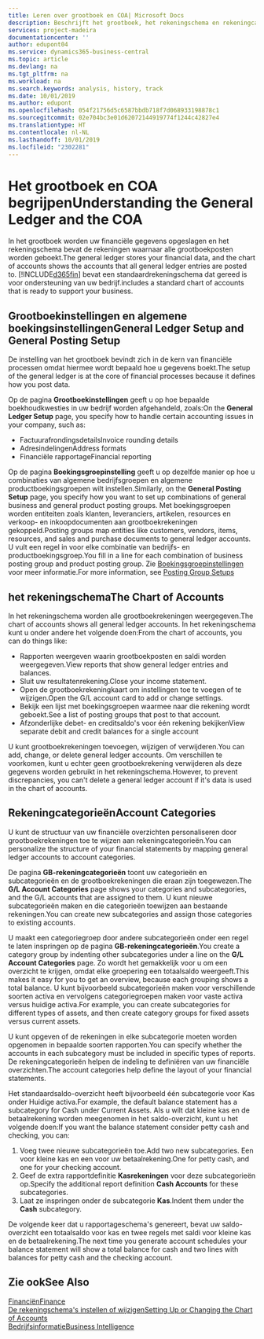 ```yaml
---
title: Leren over grootboek en COA| Microsoft Docs
description: Beschrijft het grootboek, het rekeningschema en rekeningcategorieën.
services: project-madeira
documentationcenter: ''
author: edupont04
ms.service: dynamics365-business-central
ms.topic: article
ms.devlang: na
ms.tgt_pltfrm: na
ms.workload: na
ms.search.keywords: analysis, history, track
ms.date: 10/01/2019
ms.author: edupont
ms.openlocfilehash: 054f21756d5c6587bbdb718f7d068933198878c1
ms.sourcegitcommit: 02e704bc3e01d62072144919774f1244c42827e4
ms.translationtype: HT
ms.contentlocale: nl-NL
ms.lasthandoff: 10/01/2019
ms.locfileid: "2302281"
---
```

# <a name="understanding-the-general-ledger-and-the-coa"></a><span data-ttu-id="c7411-103">Het grootboek en COA begrijpen</span><span class="sxs-lookup"><span data-stu-id="c7411-103">Understanding the General Ledger and the COA</span></span>
<span data-ttu-id="c7411-104">In het grootboek worden uw financiële gegevens opgeslagen en het rekeningschema bevat de rekeningen waarnaar alle grootboekposten worden geboekt.</span><span class="sxs-lookup"><span data-stu-id="c7411-104">The general ledger stores your financial data, and the chart of accounts shows the accounts that all general ledger entries are posted to.</span></span> [!INCLUDE[d365fin](includes/d365fin_md.md)] <span data-ttu-id="c7411-105">bevat een standaardrekeningschema dat gereed is voor ondersteuning van uw bedrijf.</span><span class="sxs-lookup"><span data-stu-id="c7411-105">includes a standard chart of accounts that is ready to support your business.</span></span>

## <a name="general-ledger-setup-and-general-posting-setup"></a><span data-ttu-id="c7411-106">Grootboekinstellingen en algemene boekingsinstellingen</span><span class="sxs-lookup"><span data-stu-id="c7411-106">General Ledger Setup and General Posting Setup</span></span>
<span data-ttu-id="c7411-107">De instelling van het grootboek bevindt zich in de kern van financiële processen omdat hiermee wordt bepaald hoe u gegevens boekt.</span><span class="sxs-lookup"><span data-stu-id="c7411-107">The setup of the general ledger is at the core of financial processes because it defines how you post data.</span></span>  

<span data-ttu-id="c7411-108">Op de pagina **Grootboekinstellingen** geeft u op hoe bepaalde boekhoudkwesties in uw bedrijf worden afgehandeld, zoals:</span><span class="sxs-lookup"><span data-stu-id="c7411-108">On the **General Ledger Setup** page, you specify how to handle certain accounting issues in your company, such as:</span></span>  

* <span data-ttu-id="c7411-109">Factuurafrondingsdetails</span><span class="sxs-lookup"><span data-stu-id="c7411-109">Invoice rounding details</span></span>  
* <span data-ttu-id="c7411-110">Adresindelingen</span><span class="sxs-lookup"><span data-stu-id="c7411-110">Address formats</span></span>  
* <span data-ttu-id="c7411-111">Financiële rapportage</span><span class="sxs-lookup"><span data-stu-id="c7411-111">Financial reporting</span></span>  

<span data-ttu-id="c7411-112">Op de pagina **Boekingsgroepinstelling** geeft u op dezelfde manier op hoe u combinaties van algemene bedrijfsgroepen en algemene productboekingsgroepen wilt instellen.</span><span class="sxs-lookup"><span data-stu-id="c7411-112">Similarly, on the **General Posting Setup** page, you specify how you want to set up combinations of general business and general product posting groups.</span></span> <span data-ttu-id="c7411-113">Met boekingsgroepen worden entiteiten zoals klanten, leveranciers, artikelen, resources en verkoop- en inkoopdocumenten aan grootboekrekeningen gekoppeld.</span><span class="sxs-lookup"><span data-stu-id="c7411-113">Posting groups map entities like customers, vendors, items, resources, and sales and purchase documents to general ledger accounts.</span></span> <span data-ttu-id="c7411-114">U vult een regel in voor elke combinatie van bedrijfs- en productboekingsgroep.</span><span class="sxs-lookup"><span data-stu-id="c7411-114">You fill in a line for each combination of business posting group and product posting group.</span></span> <span data-ttu-id="c7411-115">Zie [Boekingsgroepinstellingen](finance-posting-groups.md) voor meer informatie.</span><span class="sxs-lookup"><span data-stu-id="c7411-115">For more information, see [Posting Group Setups](finance-posting-groups.md)</span></span>  

## <a name="the-chart-of-accounts"></a><span data-ttu-id="c7411-116">het rekeningschema</span><span class="sxs-lookup"><span data-stu-id="c7411-116">The Chart of Accounts</span></span>
<span data-ttu-id="c7411-117">In het rekeningschema worden alle grootboekrekeningen weergegeven.</span><span class="sxs-lookup"><span data-stu-id="c7411-117">The chart of accounts shows all general ledger accounts.</span></span> <span data-ttu-id="c7411-118">In het rekeningschema kunt u onder andere het volgende doen:</span><span class="sxs-lookup"><span data-stu-id="c7411-118">From the chart of accounts, you can do things like:</span></span>  

* <span data-ttu-id="c7411-119">Rapporten weergeven waarin grootboekposten en saldi worden weergegeven.</span><span class="sxs-lookup"><span data-stu-id="c7411-119">View reports that show general ledger entries and balances.</span></span>  
* <span data-ttu-id="c7411-120">Sluit uw resultatenrekening.</span><span class="sxs-lookup"><span data-stu-id="c7411-120">Close your income statement.</span></span>  
* <span data-ttu-id="c7411-121">Open de grootboekrekeningkaart om instellingen toe te voegen of te wijzigen.</span><span class="sxs-lookup"><span data-stu-id="c7411-121">Open the G/L account card to add or change settings.</span></span>  
* <span data-ttu-id="c7411-122">Bekijk een lijst met boekingsgroepen waarmee naar die rekening wordt geboekt.</span><span class="sxs-lookup"><span data-stu-id="c7411-122">See a list of posting groups that post to that account.</span></span>
* <span data-ttu-id="c7411-123">Afzonderlijke debet- en creditsaldo's voor één rekening bekijken</span><span class="sxs-lookup"><span data-stu-id="c7411-123">View separate debit and credit balances for a single account</span></span>  

<span data-ttu-id="c7411-124">U kunt grootboekrekeningen toevoegen, wijzigen of verwijderen.</span><span class="sxs-lookup"><span data-stu-id="c7411-124">You can add, change, or delete general ledger accounts.</span></span> <span data-ttu-id="c7411-125">Om verschillen te voorkomen, kunt u echter geen grootboekrekening verwijderen als deze gegevens worden gebruikt in het rekeningschema.</span><span class="sxs-lookup"><span data-stu-id="c7411-125">However, to prevent discrepancies, you can't delete a general ledger account if it's data is used in the chart of accounts.</span></span>  

## <a name="account-categories"></a><span data-ttu-id="c7411-126">Rekeningcategorieën</span><span class="sxs-lookup"><span data-stu-id="c7411-126">Account Categories</span></span>
<span data-ttu-id="c7411-127">U kunt de structuur van uw financiële overzichten personaliseren door grootboekrekeningen toe te wijzen aan rekeningcategorieën.</span><span class="sxs-lookup"><span data-stu-id="c7411-127">You can personalize the structure of your financial statements by mapping general ledger accounts to account categories.</span></span>  

<span data-ttu-id="c7411-128">De pagina **GB-rekeningcategorieën** toont uw categorieën en subcategorieën en de grootboekrekeningen die eraan zijn toegewezen.</span><span class="sxs-lookup"><span data-stu-id="c7411-128">The **G/L Account Categories** page shows your categories and subcategories, and the G/L accounts that are assigned to them.</span></span> <span data-ttu-id="c7411-129">U kunt nieuwe subcategorieën maken en die categorieën toewijzen aan bestaande rekeningen.</span><span class="sxs-lookup"><span data-stu-id="c7411-129">You can create new subcategories and assign those categories to existing accounts.</span></span>  

<span data-ttu-id="c7411-130">U maakt een categoriegroep door andere subcategorieën onder een regel te laten inspringen op de pagina **GB-rekeningcategorieën**.</span><span class="sxs-lookup"><span data-stu-id="c7411-130">You create a category group by indenting other subcategories under a line on the **G/L Account Categories** page.</span></span> <span data-ttu-id="c7411-131">Zo wordt het gemakkelijk voor u om een overzicht te krijgen, omdat elke groepering een totaalsaldo weergeeft.</span><span class="sxs-lookup"><span data-stu-id="c7411-131">This makes it easy for you to get an overview, because each grouping shows a total balance.</span></span> <span data-ttu-id="c7411-132">U kunt bijvoorbeeld subcategorieën maken voor verschillende soorten activa en vervolgens categoriegroepen maken voor vaste activa versus huidige activa.</span><span class="sxs-lookup"><span data-stu-id="c7411-132">For example, you can create subcategories for different types of assets, and then create category groups for fixed assets versus current assets.</span></span>  

<span data-ttu-id="c7411-133">U kunt opgeven of de rekeningen in elke subcategorie moeten worden opgenomen in bepaalde soorten rapporten.</span><span class="sxs-lookup"><span data-stu-id="c7411-133">You can specify whether the accounts in each subcategory must be included in specific types of reports.</span></span> <span data-ttu-id="c7411-134">De rekeningcategorieën helpen de indeling te definiëren van uw financiële overzichten.</span><span class="sxs-lookup"><span data-stu-id="c7411-134">The account categories help define the layout of your financial statements.</span></span>  

<span data-ttu-id="c7411-135">Het standaardsaldo-overzicht heeft bijvoorbeeld één subcategorie voor Kas onder Huidige activa.</span><span class="sxs-lookup"><span data-stu-id="c7411-135">For example, the default balance statement has a subcategory for Cash under Current Assets.</span></span> <span data-ttu-id="c7411-136">Als u wilt dat kleine kas en de betaalrekening worden meegenomen in het saldo-overzicht, kunt u het volgende doen:</span><span class="sxs-lookup"><span data-stu-id="c7411-136">If you want the balance statement consider petty cash and checking, you can:</span></span>  

1. <span data-ttu-id="c7411-137">Voeg twee nieuwe subcategorieën toe.</span><span class="sxs-lookup"><span data-stu-id="c7411-137">Add two new subcategories.</span></span> <span data-ttu-id="c7411-138">Een voor kleine kas en een voor uw betaalrekening.</span><span class="sxs-lookup"><span data-stu-id="c7411-138">One for petty cash, and one for your checking account.</span></span>  
2. <span data-ttu-id="c7411-139">Geef de extra rapportdefinitie **Kasrekeningen** voor deze subcategorieën op.</span><span class="sxs-lookup"><span data-stu-id="c7411-139">Specify the additional report definition **Cash Accounts** for these subcategories.</span></span>  
3. <span data-ttu-id="c7411-140">Laat ze inspringen onder de subcategorie **Kas**.</span><span class="sxs-lookup"><span data-stu-id="c7411-140">Indent them under the **Cash** subcategory.</span></span>  

<span data-ttu-id="c7411-141">De volgende keer dat u rapportageschema's genereert, bevat uw saldo-overzicht een totaalsaldo voor kas en twee regels met saldi voor kleine kas en de betaalrekening.</span><span class="sxs-lookup"><span data-stu-id="c7411-141">The next time you generate account schedules your balance statement will show a total balance for cash and two lines with balances for petty cash and the checking account.</span></span>  

## <a name="see-also"></a><span data-ttu-id="c7411-142">Zie ook</span><span class="sxs-lookup"><span data-stu-id="c7411-142">See Also</span></span>
[<span data-ttu-id="c7411-143">Financiën</span><span class="sxs-lookup"><span data-stu-id="c7411-143">Finance</span></span>](finance.md)  
[<span data-ttu-id="c7411-144">De rekeningschema's instellen of wijzigen</span><span class="sxs-lookup"><span data-stu-id="c7411-144">Setting Up or Changing the Chart of Accounts</span></span>](finance-setup-chart-accounts.md)  
[<span data-ttu-id="c7411-145">Bedrijfsinformatie</span><span class="sxs-lookup"><span data-stu-id="c7411-145">Business Intelligence</span></span>](bi.md)  
